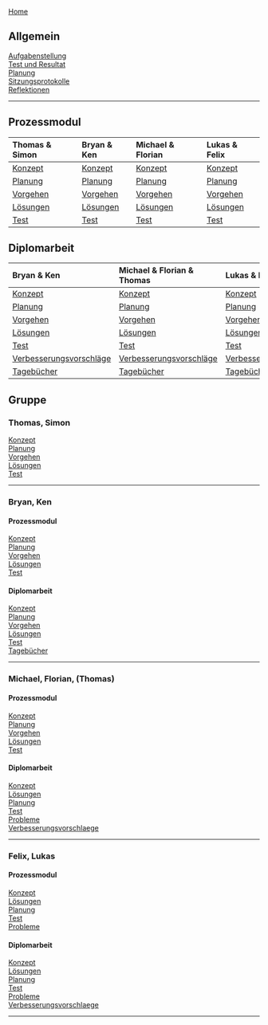 [Home](home)  
   
## Allgemein  
[Aufgabenstellung](AufgabenstellungTeam)  
[Test und Resultat](TestUndResultatTeam)  
[Planung](PlanungTeam)   
[Sitzungsprotokolle](Sitzungsprotokolle)     
[Reflektionen](Reflektionen)    
*** 
 
## Prozessmodul 
| Thomas & Simon| Bryan & Ken| Michael & Florian| Lukas & Felix|
| :------  |:------ |:------ | :------ |
| [Konzept](KonzeptST)| [Konzept](KonzeptBK)| [Konzept](KonzeptMF)| [Konzept](KonzeptFL)|
| [Planung](PlanungST)| [Planung](PlanungBK)| [Planung](PlanungMF)| [Planung](PlanungFL)|
| [Vorgehen](VorgehenST)| [Vorgehen](VorgehenBK)| [Vorgehen](VorgehenMF)| [Vorgehen](VorgehenFL)|
| [Lösungen](LoesungenST)|[Lösungen](LoesungenBK)|[Lösungen](LoesungenMF)|[Lösungen](LoesungenFL)|
| [Test](TestST)|[Test](TestBK)|[Test](TestMF)|[Test](TestFL)|

## Diplomarbeit
| Bryan & Ken| Michael & Florian & Thomas| Lukas & Felix|
|:------ |:------ | :------ |
| [Konzept](KonzeptBKDA)| [Konzept](KonzeptMFT)| [Konzept](KonzeptFLDa)|
| [Planung](PlanungBKDA)| [Planung](PlanungMFT)| [Planung](PlanungFLDa)|
| [Vorgehen](VorgehenBKDA)| [Vorgehen](VorgehenMFT)| [Vorgehen](VorgehenFLDa)|
|[Lösungen](LoesungenBKDA)|[Lösungen](LoesungenMFT)|[Lösungen](LoesungenFLDa)|
|[Test](TestBKDA)|[Test](TestMFT)|[Test](TestFLDa)|
|[Verbesserungsvorschläge](VerbesserungsvorschlaegeBK) |[Verbesserungsvorschläge](VerbesserungsvorschlaegeMFT)|[Verbesserungsvorschläge](VerbesserungsvorschlaegeFL)|
|[Tagebücher](TagebuecherBK)|[Tagebücher](TagebuecherMFT)|[Tagebücher](TagebuecherFL)|

## Gruppe
### Thomas, Simon 
[Konzept](KonzeptST)  
[Planung](PlanungST)    
[Vorgehen](VorgehenST)   
[Lösungen](LoesungenST)   
[Test](TestST)    

***
### Bryan, Ken  
#### Prozessmodul
[Konzept](KonzeptBK)  
[Planung](PlanungBK)  
[Vorgehen](VorgehenBK)  
[Lösungen](LoesungenBK)  
[Test](TestBK)  
#### Diplomarbeit
[Konzept](KonzeptBKDA)  
[Planung](PlanungBKDA)  
[Vorgehen](VorgehenBKDA)  
[Lösungen](LoesungenBKDA)  
[Test](TestBKDA)  
[Tagebücher](TagebuecherBK)
***
### Michael, Florian, (Thomas)  
#### Prozessmodul
[Konzept](KonzeptMF)  
[Planung](PlanungMF)  
[Vorgehen](VorgehenMF)  
[Lösungen](LoesungenMF)  
[Test](TestMF)  
#### Diplomarbeit  
[Konzept](KonzeptMFT)  
[Lösungen](LoesungenMFT)  
[Planung](PlanungMFT)  
[Test](TestMFT)  
[Probleme](ProblemeMFT)   
[Verbesserungsvorschlaege](VerbesserungsvorschlaegeMFT)
***

### Felix, Lukas  
#### Prozessmodul   
[Konzept](KonzeptFL)  
[Lösungen](LoesungenFL)  
[Planung](PlanungFL)  
[Test](TestFL)  
[Probleme](ProblemeFL)   
#### Diplomarbeit  
[Konzept](KonzeptFLDa)  
[Lösungen](LoesungenFLDa)  
[Planung](PlanungFLDa)  
[Test](TestFLDa)  
[Probleme](ProblemeFLDa)   
[Verbesserungsvorschlaege](VerbesserungsvorschlaegeFL)
***


